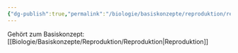 ```yaml
---
{"dg-publish":true,"permalink":"/biologie/basiskonzepte/reproduktion/rekombination-und-mutation/"}
---
```


Gehört zum Basiskonzept: [[Biologie/Basiskonzepte/Reproduktion/Reproduktion\|Reproduktion]]